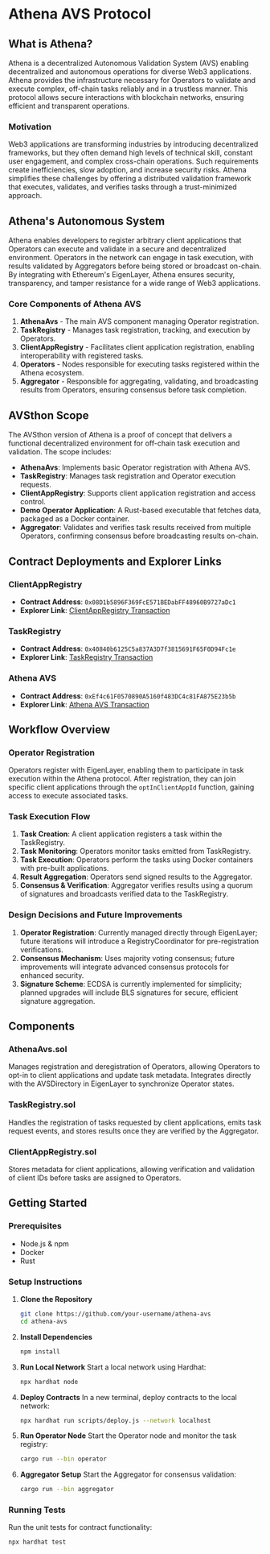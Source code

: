 # Athena AVS Protocol

## What is Athena?
Athena is a decentralized Autonomous Validation System (AVS) enabling decentralized and autonomous operations for diverse Web3 applications. Athena provides the infrastructure necessary for Operators to validate and execute complex, off-chain tasks reliably and in a trustless manner. This protocol allows secure interactions with blockchain networks, ensuring efficient and transparent operations.

### Motivation
Web3 applications are transforming industries by introducing decentralized frameworks, but they often demand high levels of technical skill, constant user engagement, and complex cross-chain operations. Such requirements create inefficiencies, slow adoption, and increase security risks. Athena simplifies these challenges by offering a distributed validation framework that executes, validates, and verifies tasks through a trust-minimized approach.

## Athena's Autonomous System
Athena enables developers to register arbitrary client applications that Operators can execute and validate in a secure and decentralized environment. Operators in the network can engage in task execution, with results validated by Aggregators before being stored or broadcast on-chain. By integrating with Ethereum's EigenLayer, Athena ensures security, transparency, and tamper resistance for a wide range of Web3 applications.

### Core Components of Athena AVS
1. **AthenaAvs** - The main AVS component managing Operator registration.
2. **TaskRegistry** - Manages task registration, tracking, and execution by Operators.
3. **ClientAppRegistry** - Facilitates client application registration, enabling interoperability with registered tasks.
4. **Operators** - Nodes responsible for executing tasks registered within the Athena ecosystem.
5. **Aggregator** - Responsible for aggregating, validating, and broadcasting results from Operators, ensuring consensus before task completion.

## AVSthon Scope
The AVSthon version of Athena is a proof of concept that delivers a functional decentralized environment for off-chain task execution and validation. The scope includes:

- **AthenaAvs**: Implements basic Operator registration with Athena AVS.
- **TaskRegistry**: Manages task registration and Operator execution requests.
- **ClientAppRegistry**: Supports client application registration and access control.
- **Demo Operator Application**: A Rust-based executable that fetches data, packaged as a Docker container.
- **Aggregator**: Validates and verifies task results received from multiple Operators, confirming consensus before broadcasting results on-chain.


## Contract Deployments and Explorer Links



### ClientAppRegistry
- **Contract Address**: `0x08D1b5896F369FcE571BEDabFF48960B9727aDc1`
- **Explorer Link**: [ClientAppRegistry Transaction](https://holesky.etherscan.io/tx/0xe8b53c85f8d069bd0ad83477cb08978f1d223d3b88d6f04c12e75785de9d9c34)

### TaskRegistry
- **Contract Address**: `0x40840b6125C5a837A3D7f3815691F65F0D94Fc1e`
- **Explorer Link**: [TaskRegistry Transaction](https://holesky.etherscan.io/tx/0xd18740f0a7624e7aba2fd372340b866743b4ddb6dace215eea29674be9841d2a)

### Athena AVS
- **Contract Address**: `0xEf4c61F0570890A5160f483DC4c81FA875E23b5b`
- **Explorer Link**: [Athena AVS Transaction](https://holesky.etherscan.io/tx/0xe2f0e5a49a0454fc46a0d246313bf936e11a2b0be804814f2122e1312323159d)


## Workflow Overview

### Operator Registration
Operators register with EigenLayer, enabling them to participate in task execution within the Athena protocol. After registration, they can join specific client applications through the `optInClientAppId` function, gaining access to execute associated tasks.

### Task Execution Flow
1. **Task Creation**: A client application registers a task within the TaskRegistry.
2. **Task Monitoring**: Operators monitor tasks emitted from TaskRegistry.
3. **Task Execution**: Operators perform the tasks using Docker containers with pre-built applications.
4. **Result Aggregation**: Operators send signed results to the Aggregator.
5. **Consensus & Verification**: Aggregator verifies results using a quorum of signatures and broadcasts verified data to the TaskRegistry.

### Design Decisions and Future Improvements
1. **Operator Registration**: Currently managed directly through EigenLayer; future iterations will introduce a RegistryCoordinator for pre-registration verifications.
2. **Consensus Mechanism**: Uses majority voting consensus; future improvements will integrate advanced consensus protocols for enhanced security.
3. **Signature Scheme**: ECDSA is currently implemented for simplicity; planned upgrades will include BLS signatures for secure, efficient signature aggregation.

## Components

### AthenaAvs.sol
Manages registration and deregistration of Operators, allowing Operators to opt-in to client applications and update task metadata. Integrates directly with the AVSDirectory in EigenLayer to synchronize Operator states.

### TaskRegistry.sol
Handles the registration of tasks requested by client applications, emits task request events, and stores results once they are verified by the Aggregator.

### ClientAppRegistry.sol
Stores metadata for client applications, allowing verification and validation of client IDs before tasks are assigned to Operators.

## Getting Started

### Prerequisites
- Node.js & npm
- Docker
- Rust

### Setup Instructions

1. **Clone the Repository**
    ```bash
    git clone https://github.com/your-username/athena-avs
    cd athena-avs
    ```

2. **Install Dependencies**
    ```bash
    npm install
    ```

3. **Run Local Network**
    Start a local network using Hardhat:
    ```bash
    npx hardhat node
    ```

4. **Deploy Contracts**
    In a new terminal, deploy contracts to the local network:
    ```bash
    npx hardhat run scripts/deploy.js --network localhost
    ```

5. **Run Operator Node**
    Start the Operator node and monitor the task registry:
    ```bash
    cargo run --bin operator
    ```

6. **Aggregator Setup**
    Start the Aggregator for consensus validation:
    ```bash
    cargo run --bin aggregator
    ```

### Running Tests
Run the unit tests for contract functionality:
```bash
npx hardhat test
